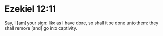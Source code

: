 # Ezekiel 12:11

Say, I [am] your sign: like as I have done, so shall it be done unto them: they shall remove [and] go into captivity.